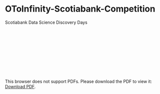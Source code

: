 # OToInfinity-Scotiabank-Competition
Scotiabank Data Science Discovery Days

<object data="https://github.com/joeyuh/OToInfinity-Scotiabank-Competition/raw/main/0To∞_brief.pdf" type="application/pdf" width="700px" height="700px">
    <embed src="https://github.com/joeyuh/OToInfinity-Scotiabank-Competition/raw/main/0To∞_brief.pdf">
        <p>This browser does not support PDFs. Please download the PDF to view it: <a href="http://yoursite.com/the.pdf">Download PDF</a>.</p>
    </embed>
</object>
